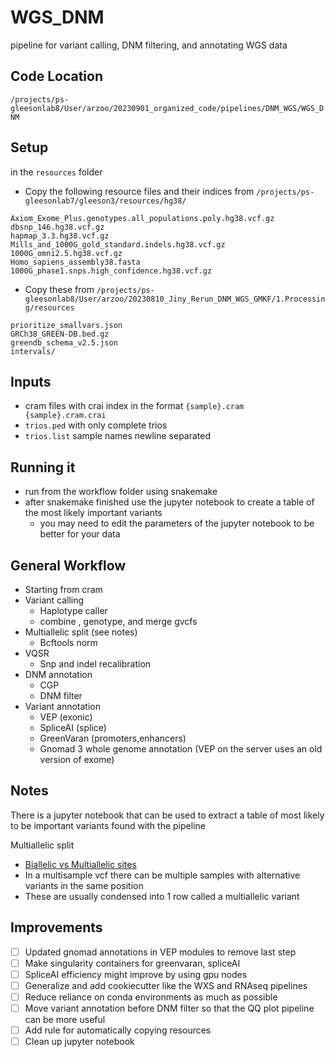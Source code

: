 # WGS_DNM
pipeline for variant calling, DNM filtering, and annotating WGS data

## Code Location
`/projects/ps-gleesonlab8/User/arzoo/20230901_organized_code/pipelines/DNM_WGS/WGS_DNM`

## Setup
in the `resources` folder
- Copy the following resource files and their indices from `/projects/ps-gleesonlab7/gleeson3/resources/hg38/`
```
Axiom_Exome_Plus.genotypes.all_populations.poly.hg38.vcf.gz
dbsnp_146.hg38.vcf.gz
hapmap_3.3.hg38.vcf.gz
Mills_and_1000G_gold_standard.indels.hg38.vcf.gz
1000G_omni2.5.hg38.vcf.gz
Homo_sapiens_assembly38.fasta
1000G_phase1.snps.high_confidence.hg38.vcf.gz
```
- Copy these from `/projects/ps-gleesonlab8/User/arzoo/20230810_Jiny_Rerun_DNM_WGS_GMKF/1.Processing/resources`
```
prioritize_smallvars.json
GRCh38_GREEN-DB.bed.gz
greendb_schema_v2.5.json
intervals/
```

## Inputs
- cram files with crai index in the format `{sample}.cram {sample}.cram.crai`
- `trios.ped` with only complete trios
- `trios.list` sample names newline separated

## Running it
- run from the workflow folder using snakemake
- after snakemake finished use the jupyter notebook to create a table of the most likely important variants
  - you may need to edit the parameters of the jupyter notebook to be better for your data

## General Workflow
- Starting from cram
- Variant calling
  - Haplotype caller
  - combine , genotype, and merge gvcfs
- Multiallelic split (see notes)
  - Bcftools norm
- VQSR
  - Snp and indel recalibration
- DNM annotation
  - CGP
  - DNM filter
- Variant annotation
  - VEP (exonic)
  - SpliceAI (splice)
  - GreenVaran (promoters,enhancers)
  - Gnomad 3 whole genome annotation (VEP on the server uses an old version of exome)

## Notes
There is a jupyter notebook that can be used to extract a table of most likely to be important variants found with the pipeline

Multiallelic split
- [Biallelic vs Multiallelic sites](https://gatk.broadinstitute.org/hc/en-us/articles/360035890771-Biallelic-vs-Multiallelic-sites)
- In a multisample vcf there can be multiple samples with alternative variants in the same position
- These are usually condensed into 1 row called a multiallelic variant 


## Improvements
- [ ] Updated gnomad annotations in VEP modules to remove last step
- [ ] Make singularity containers for greenvaran, spliceAI
- [ ] SpliceAI efficiency might improve by using gpu nodes
- [ ] Generalize and add cookiecutter like the WXS and RNAseq pipelines
- [ ] Reduce reliance on conda environments as much as possible
- [ ] Move variant annotation before DNM filter so that the QQ plot pipeline can be more useful
- [ ] Add rule for automatically copying resources
- [ ] Clean up jupyter notebook
